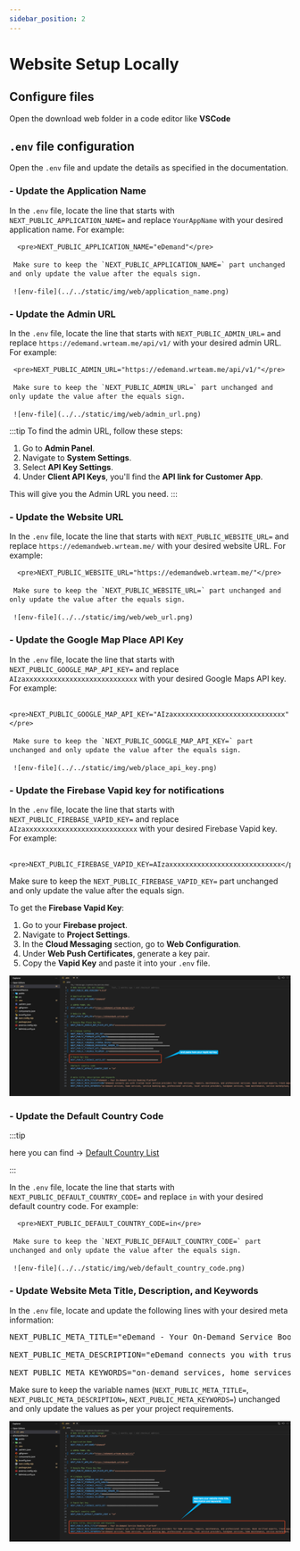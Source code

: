 ```yaml
---
sidebar_position: 2
---
```


# Website Setup Locally

## Configure files

<!-- 1. **Copy Files**: Copy files from the downloaded code to your desired folder. For example: `C:\react\eDemand\` -->

Open the download web folder in a code editor like **VSCode**

## `.env` file configuration

Open the `.env` file and update the details as specified in the documentation.

### - Update the Application Name

In the `.env` file, locate the line that starts with `NEXT_PUBLIC_APPLICATION_NAME=` and replace `YourAppName` with your desired application name. For example:

      <pre>NEXT_PUBLIC_APPLICATION_NAME="eDemand"</pre>

     Make sure to keep the `NEXT_PUBLIC_APPLICATION_NAME=` part unchanged and only update the value after the equals sign.

     ![env-file](../../static/img/web/application_name.png)

### - Update the Admin URL

In the `.env` file, locate the line that starts with `NEXT_PUBLIC_ADMIN_URL=` and replace `https://edemand.wrteam.me/api/v1/` with your desired admin URL. For example:

     <pre>NEXT_PUBLIC_ADMIN_URL="https://edemand.wrteam.me/api/v1/"</pre>

     Make sure to keep the `NEXT_PUBLIC_ADMIN_URL=` part unchanged and only update the value after the equals sign.

     ![env-file](../../static/img/web/admin_url.png)

:::tip
To find the admin URL, follow these steps:

1. Go to **Admin Panel**.
2. Navigate to **System Settings**.
3. Select **API Key Settings**.
4. Under **Client API Keys**, you'll find the **API link for Customer App**.

This will give you the Admin URL you need.
:::
### - Update the Website URL

In the `.env` file, locate the line that starts with `NEXT_PUBLIC_WEBSITE_URL=` and replace `https://edemandweb.wrteam.me/` with your desired website URL. For example:

      <pre>NEXT_PUBLIC_WEBSITE_URL="https://edemandweb.wrteam.me/"</pre>

     Make sure to keep the `NEXT_PUBLIC_WEBSITE_URL=` part unchanged and only update the value after the equals sign.

     ![env-file](../../static/img/web/web_url.png)

### - Update the Google Map Place API Key

In the `.env` file, locate the line that starts with `NEXT_PUBLIC_GOOGLE_MAP_API_KEY=` and replace `AIzaxxxxxxxxxxxxxxxxxxxxxxxxxxxx` with your desired Google Maps API key. For example:

      <pre>NEXT_PUBLIC_GOOGLE_MAP_API_KEY="AIzaxxxxxxxxxxxxxxxxxxxxxxxxxxxx"</pre>

     Make sure to keep the `NEXT_PUBLIC_GOOGLE_MAP_API_KEY=` part unchanged and only update the value after the equals sign.

     ![env-file](../../static/img/web/place_api_key.png)

### - Update the Firebase Vapid key for notifications

In the `.env` file, locate the line that starts with `NEXT_PUBLIC_FIREBASE_VAPID_KEY=` and replace `AIzaxxxxxxxxxxxxxxxxxxxxxxxxxxxx` with your desired Firebase Vapid key. For example:

      <pre>NEXT_PUBLIC_FIREBASE_VAPID_KEY=AIzaxxxxxxxxxxxxxxxxxxxxxxxxxxxx</pre>

Make sure to keep the `NEXT_PUBLIC_FIREBASE_VAPID_KEY=` part unchanged and only update the value after the equals sign.

To get the **Firebase Vapid Key**:

1. Go to your **Firebase project**.
2. Navigate to **Project Settings**.
3. In the **Cloud Messaging** section, go to **Web Configuration**.
4. Under **Web Push Certificates**, generate a key pair.
5. Copy the **Vapid Key** and paste it into your `.env` file.

![env-file](../../static/img/web/vapid_api_key.png)


### - Update the Default Country Code

:::tip

here you can find → [Default Country List](https://developers.google.com/hotels/hotel-prices/dev-guide/country-codes)

:::

In the `.env` file, locate the line that starts with `NEXT_PUBLIC_DEFAULT_COUNTRY_CODE=` and replace `in` with your desired default country code. For example:

      <pre>NEXT_PUBLIC_DEFAULT_COUNTRY_CODE=in</pre>

     Make sure to keep the `NEXT_PUBLIC_DEFAULT_COUNTRY_CODE=` part unchanged and only update the value after the equals sign.

     ![env-file](../../static/img/web/default_country_code.png)

### - Update Website Meta Title, Description, and Keywords

In the `.env` file, locate and update the following lines with your desired meta information:

<pre>
NEXT_PUBLIC_META_TITLE="eDemand - Your On-Demand Service Booking Platform"

NEXT_PUBLIC_META_DESCRIPTION="eDemand connects you with trusted local service providers for home services, repairs, maintenance, and professional services. Book verified experts, track appointments, and get instant quotes. Your one-stop platform for all service needs."

NEXT_PUBLIC_META_KEYWORDS="on-demand services, home services, service booking app, professional services, local service providers, handyman services, home maintenance, service marketplace, instant booking, expert services, home repair, service professionals, trusted providers, service platform, local experts, service scheduling, verified professionals, service appointments, home improvement services, service booking platform"
</pre>

Make sure to keep the variable names (`NEXT_PUBLIC_META_TITLE=`, `NEXT_PUBLIC_META_DESCRIPTION=`, `NEXT_PUBLIC_META_KEYWORDS=`) unchanged and only update the values as per your project requirements.

![env-file](../../static/img/web/meta_details.png)


